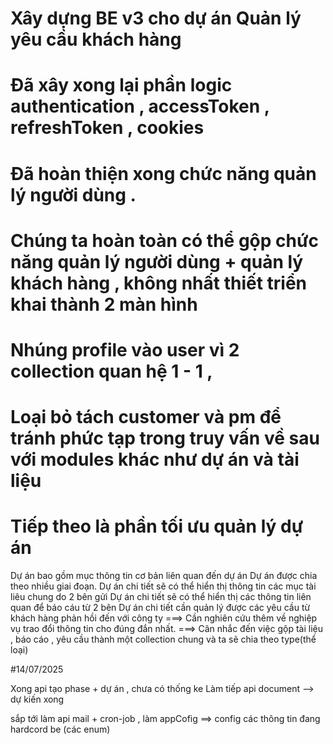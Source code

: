# Xây dựng BE v3 cho dự án Quản lý yêu cầu khách hàng

# Đã xây xong lại phần logic authentication , accessToken , refreshToken , cookies

# Đã hoàn thiện xong chức năng quản lý người dùng .

# Chúng ta hoàn toàn có thể gộp chức năng quản lý người dùng + quản lý khách hàng , không nhất thiết triển khai thành 2 màn hình

# Nhúng profile vào user vì 2 collection quan hệ 1 - 1 ,

# Loại bỏ tách customer và pm để tránh phức tạp trong truy vấn về sau với modules khác như dự án và tài liệu

# Tiếp theo là phần tối ưu quản lý dự án

Dự án bao gồm mục thông tin cơ bản liên quan đến dự án
Dự án được chia theo nhiều giai đoạn.
Dự án chi tiết sẽ có thể hiển thị thông tin các mục tài liêu chung do 2 bên gửi
Dự án chi tiết sẽ có thể hiển thị các thông tin liên quan để báo cáu từ 2 bên
Dự án chi tiết cần quản lý được các yêu cầu từ khách hàng phản hồi đến với công ty
===> Cần nghiên cứu thêm về nghiệp vụ trao đổi thông tin cho đúng đắn nhất.
===> Cân nhắc đến việc gộp tài liệu , báo cáo , yêu cầu thành một collection chung và ta sẽ chia theo type(thể loại)

#14/07/2025

Xong api tạo phase + dự án , chưa có thống ke
Làm tiếp api document --> dự kiến xong

sắp tới làm api mail + cron-job , làm appCofig ==> config các thông tin đang hardcord be (các enum)

